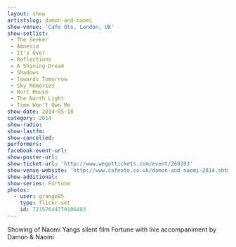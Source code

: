 ```yaml
---
layout: show
artistslug: damon-and-naomi
show-venue: 'Cafe Oto, London, UK'
show-setlist:
 - The Seeker
 - Amnesia
 - It's Over
 - Reflections
 - A Shining Dream
 - Shadows
 - Towards Tomorrow
 - Sky Memories
 - Hurt House
 - The North Light
 - Time Won't Own Me
show-date: 2014-05-18
category: 2014
show-radio: 
show-lastfm: 
show-cancelled: 
performers: 
facebook-event-url: 
show-poster-url: 
show-ticket-url: 'http://www.wegottickets.com/event/269393'
show-venue-website: 'http://www.cafeoto.co.uk/damon-and-naomi-2014.shtm'
show-additional:
show-series: Fortune
photos:
  - user: grange85
    type: flickr-set
    id: 72157644779106483
---
```

Showing of Naomi Yangs silent film Fortune with live accompaniment by Damon & Naomi